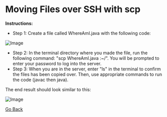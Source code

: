 # Moving Files over SSH with scp

**Instructions:**
* Step 1: Create a file called WhereAmI.java with the following code:

![Image](https://user-images.githubusercontent.com/97641097/149275523-f3e05dc5-8c07-4cba-aac2-cb8253abf232.png)
* Step 2: In the terminal directory where you made the file, run the following command: "scp WhereAmI.java <your ucsd course account>:~/". You will be prompted to enter your password to log into the server.
* Step 3: When you are in the server, enter "ls" in the terminal to confirm the files has been copied over. Then, use appropriate commands to run the code (javac then java).

The end result should look similar to this:

![Image](https://user-images.githubusercontent.com/97641097/149274979-9f3c96e6-f965-4ce1-9c8b-c72a14e64966.JPG)

[Go Back](https://pranavmekkoth1.github.io/Lab1-tutorial/)
